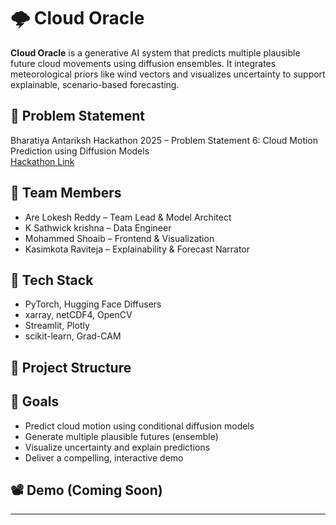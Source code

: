 # 🌩️ Cloud Oracle

**Cloud Oracle** is a generative AI system that predicts multiple plausible future cloud movements using diffusion ensembles. It integrates meteorological priors like wind vectors and visualizes uncertainty to support explainable, scenario-based forecasting.

## 🚀 Problem Statement
Bharatiya Antariksh Hackathon 2025 – Problem Statement 6: Cloud Motion Prediction using Diffusion Models  
[Hackathon Link](https://vision.hack2skill.com/event/bah2025)

## 👥 Team Members
- Are Lokesh Reddy – Team Lead & Model Architect  
- K Sathwick krishna – Data Engineer  
- Mohammed Shoaib – Frontend & Visualization  
- Kasimkota Raviteja  – Explainability & Forecast Narrator  

## 🧠 Tech Stack
- PyTorch, Hugging Face Diffusers  
- xarray, netCDF4, OpenCV  
- Streamlit, Plotly  
- scikit-learn, Grad-CAM  

## 📁 Project Structure

## 📌 Goals
- Predict cloud motion using conditional diffusion models  
- Generate multiple plausible futures (ensemble)  
- Visualize uncertainty and explain predictions  
- Deliver a compelling, interactive demo  

## 📽️ Demo (Coming Soon)

---

